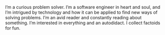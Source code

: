 I’m a curious problem solver. I’m a software engineer in heart and soul, and I’m intrigued by technology and how it can be applied to find new ways of solving problems. I’m an avid reader and constantly reading about something. I’m interested in everything and an autodidact. I collect factoids for fun.
